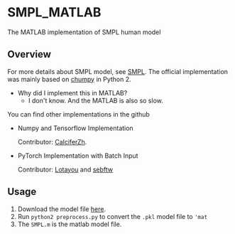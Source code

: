 # SMPL_MATLAB
The MATLAB implementation of SMPL human model
## Overview
For more details about SMPL model, see [SMPL](http://smpl.is.tue.mpg.de/). The official implementation was mainly based on [chumpy](https://github.com/mattloper/chumpy) in Python 2.

- Why did I implement this in MATLAB?
  - I don't know. And the MATLAB is also so slow.

You can find other implementations in the github
- Numpy and Tensorflow Implementation

  Contributor: [CalciferZh](https://github.com/CalciferZh).
- PyTorch Implementation with Batch Input

  Contributor: [Lotayou](https://github.com/Lotayou) and [sebftw](https://github.com/sebftw)
  
## Usage
1. Download the model file [here](http://smpl.is.tue.mpg.de/downloads).
2. Run `python2 preprocess.py` to convert the `.pkl` model file to `'mat`
3. The `SMPL.m` is the matlab model file.
